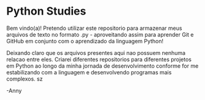 <h1>Python Studies</h1>
<p>Bem vindo(a)! Pretendo utilizar este repositorio para armazenar meus arquivos de texto no formato .py - aproveitando assim para aprender Git e GitHub em conjunto com o aprendizado da linguagem Python!</p>
<p>Deixando claro que os arquivos presentes aqui nao possuem nenhuma relacao entre eles. Criarei diferentes repositorios para diferentes projetos em Python ao longo da minha jornada de desenvolvimento conforme for me estabilizando com a linguagem e desenvolvendo programas mais complexos. sz</p>
<p>-Anny</p>
